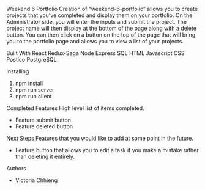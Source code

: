 Weekend 6 Portfolio
Creation of “weekend-6-portfolio” allows you to create projects that you’ve completed and display them on your portfolio. On the Administrator side, you will enter the inputs and submit the project. The project name will then display at the bottom of the page along with a delete button. You can then click on a button on the top of the page that will bring you to the portfolio page and allows you to view a list of your projects. 

Built With
React
Redux-Saga
Node
Express
SQL
HTML
Javascript
CSS
Postico
PostgreSQL

Installing
1. npm install
2. npm run server
3. npm run client

Completed Features
High level list of items completed.
* Feature submit button
* Feature deleted button

Next Steps
Features that you would like to add at some point in the future.
* Feature button that allows you to edit a task if you make a mistake rather than deleting it entirely. 

Authors
* Victoria Chhieng
